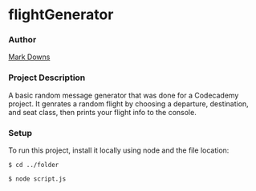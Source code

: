 # flightGenerator

### Author

[Mark Downs](https://github.com/markdowns91)

### Project Description

A basic random message generator that was done for a Codecademy project. It genrates a random flight by choosing a departure, destination, and seat class, then prints your flight info to the console.

### Setup

To run this project, install it locally using node and the file location:

```$ cd ../folder```

```$ node script.js```
